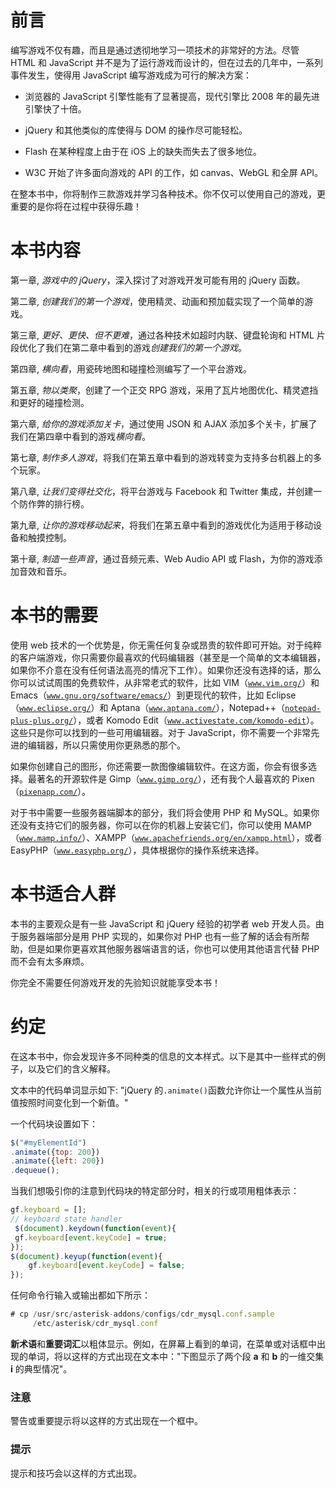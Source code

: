 # 前言

编写游戏不仅有趣，而且是通过透彻地学习一项技术的非常好的方法。尽管 HTML 和 JavaScript 并不是为了运行游戏而设计的，但在过去的几年中，一系列事件发生，使得用 JavaScript 编写游戏成为可行的解决方案：

+   浏览器的 JavaScript 引擎性能有了显著提高，现代引擎比 2008 年的最先进引擎快了十倍。

+   jQuery 和其他类似的库使得与 DOM 的操作尽可能轻松。

+   Flash 在某种程度上由于在 iOS 上的缺失而失去了很多地位。

+   W3C 开始了许多面向游戏的 API 的工作，如 canvas、WebGL 和全屏 API。

在整本书中，你将制作三款游戏并学习各种技术。你不仅可以使用自己的游戏，更重要的是你将在过程中获得乐趣！

# 本书内容

第一章, *游戏中的 jQuery*，深入探讨了对游戏开发可能有用的 jQuery 函数。

第二章, *创建我们的第一个游戏*，使用精灵、动画和预加载实现了一个简单的游戏。

第三章, *更好、更快、但不更难*，通过各种技术如超时内联、键盘轮询和 HTML 片段优化了我们在第二章中看到的游戏*创建我们的第一个游戏*。

第四章, *横向看*，用瓷砖地图和碰撞检测编写了一个平台游戏。

第五章, *物以类聚*，创建了一个正交 RPG 游戏，采用了瓦片地图优化、精灵遮挡和更好的碰撞检测。

第六章, *给你的游戏添加关卡*，通过使用 JSON 和 AJAX 添加多个关卡，扩展了我们在第四章中看到的游戏*横向看*。

第七章, *制作多人游戏*，将我们在第五章中看到的游戏转变为支持多台机器上的多个玩家。

第八章, *让我们变得社交化*，将平台游戏与 Facebook 和 Twitter 集成，并创建一个防作弊的排行榜。

第九章, *让你的游戏移动起来*，将我们在第五章中看到的游戏优化为适用于移动设备和触摸控制。

第十章, *制造一些声音*，通过音频元素、Web Audio API 或 Flash，为你的游戏添加音效和音乐。

# 本书的需要

使用 web 技术的一个优势是，你无需任何复杂或昂贵的软件即可开始。对于纯粹的客户端游戏，你只需要你最喜欢的代码编辑器（甚至是一个简单的文本编辑器，如果你不介意在没有任何语法高亮的情况下工作）。如果你还没有选择的话，那么你可以试试周围的免费软件，从非常老式的软件，比如 VIM（[`www.vim.org/`](http://www.vim.org/)）和 Emacs（[`www.gnu.org/software/emacs/`](http://www.gnu.org/software/emacs/)）到更现代的软件，比如 Eclipse（[`www.eclipse.org/`](http://www.eclipse.org/)）和 Aptana（[`www.aptana.com/`](http://www.aptana.com/)），Notepad++（[`notepad-plus-plus.org/`](http://notepad-plus-plus.org/)），或者 Komodo Edit（[`www.activestate.com/komodo-edit`](http://www.activestate.com/komodo-edit)）。这些只是你可以找到的一些可用编辑器。对于 JavaScript，你不需要一个非常先进的编辑器，所以只需使用你更熟悉的那个。

如果你创建自己的图形，你还需要一款图像编辑软件。在这方面，你会有很多选择。最著名的开源软件是 Gimp（[`www.gimp.org/`](http://www.gimp.org/)），还有我个人最喜欢的 Pixen（[`pixenapp.com/`](http://pixenapp.com/)）。

对于书中需要一些服务器端脚本的部分，我们将会使用 PHP 和 MySQL。如果你还没有支持它们的服务器，你可以在你的机器上安装它们，你可以使用 MAMP（[`www.mamp.info/`](http://www.mamp.info/)）、XAMPP（[`www.apachefriends.org/en/xampp.html`](http://www.apachefriends.org/en/xampp.html)），或者 EasyPHP（[`www.easyphp.org/`](http://www.easyphp.org/)），具体根据你的操作系统来选择。

# 本书适合人群

本书的主要观众是有一些 JavaScript 和 jQuery 经验的初学者 web 开发人员。由于服务器端部分是用 PHP 实现的，如果你对 PHP 也有一些了解的话会有所帮助，但是如果你更喜欢其他服务器端语言的话，你也可以使用其他语言代替 PHP 而不会有太多麻烦。

你完全不需要任何游戏开发的先验知识就能享受本书！

# 约定

在这本书中，你会发现许多不同种类的信息的文本样式。以下是其中一些样式的例子，以及它们的含义解释。

文本中的代码单词显示如下: "jQuery 的`.animate()`函数允许你让一个属性从当前值按照时间变化到一个新值。"

一个代码块设置如下：

```js
$("#myElementId")
.animate({top: 200})
.animate({left: 200})
.dequeue();
```

当我们想吸引你的注意到代码块的特定部分时，相关的行或项用粗体表示：

```js
gf.keyboard = [];
// keyboard state handler
 $(document).keydown(function(event){
 gf.keyboard[event.keyCode] = true;
});
$(document).keyup(function(event){
    gf.keyboard[event.keyCode] = false;
});
```

任何命令行输入或输出都如下所示：

```js
# cp /usr/src/asterisk-addons/configs/cdr_mysql.conf.sample
     /etc/asterisk/cdr_mysql.conf
```

**新术语**和**重要词汇**以粗体显示。例如，在屏幕上看到的单词，在菜单或对话框中出现的单词，将以这样的方式出现在文本中："下图显示了两个段 **a** 和 **b** 的一维交集 **i** 的典型情况"。

### 注意

警告或重要提示将以这样的方式出现在一个框中。

### 提示

提示和技巧会以这样的方式出现。
